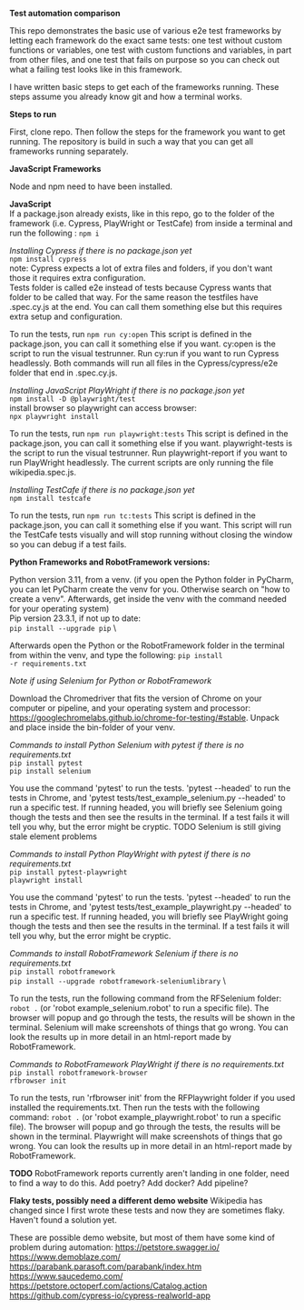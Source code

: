 **Test automation comparison**

This repo demonstrates the basic use of various e2e test frameworks by letting each framework do the exact same tests: one test without custom functions or variables, one test with custom functions and variables, in part from other files, and one test that fails on purpose so you can check out what a failing test looks like in this framework.

I have written basic steps to get each of the frameworks running. These steps assume you already know git and how a terminal works.

**Steps to run**

First, clone repo. Then follow the steps for the framework you want to get running. The repository is build in such a way that you can get all frameworks running separately.

**JavaScript Frameworks**

Node and npm need to have been installed.

**JavaScript** \
If a package.json already exists, like in this repo, go to the folder of the framework (i.e. Cypress, PlayWright or TestCafe) from inside a terminal and run the following :
<code>npm i</code>

_Installing Cypress if there is no package.json yet_ \
<code>npm install cypress</code> \
note: Cypress expects a lot of extra files and folders, if you don't want those it requires extra configuration. \
Tests folder is called e2e instead of tests because Cypress wants that folder to be called that way. For the same reason the testfiles have .spec.cy.js at the end. You can call them something else but this requires extra setup and configuration.

To run the tests, run
<code>npm run cy:open</code>
This script is defined in the package.json, you can call it something else if you want. cy:open is the script to run the visual testrunner. Run cy:run if you want to run Cypress headlessly. Both commands will run all files in the Cypress/cypress/e2e folder that end in .spec.cy.js.

_Installing JavaScript PlayWright if there is no package.json yet_ \
<code>npm install -D @playwright/test</code> \
install browser so playwright can access browser: \
<code>npx playwright install</code>

To run the tests, run
<code>npm run playwright:tests</code>
This script is defined in the package.json, you can call it something else if you want. playwright-tests is the script to run the visual testrunner. Run playwright-report if you want to run PlayWright headlessly. The current scripts are only running the file wikipedia.spec.js.

_Installing TestCafe if there is no package.json yet_ \
<code>npm install testcafe</code>

To run the tests, run
<code>npm run tc:tests</code>
This script is defined in the package.json, you can call it something else if you want. This script will run the TestCafe tests visually and will stop running without closing the window so you can debug if a test fails.

**Python Frameworks and RobotFramework versions:**

Python version 3.11, from a venv.
(if you open the Python folder in PyCharm, you can let PyCharm create the venv for you. Otherwise search on "how to create a venv". Afterwards, get inside the venv with the command needed for your operating system) \
Pip version 23.3.1, if not up to date: \
<code>pip install --upgrade pip</code> \

Afterwards open the Python or the RobotFramework folder in the terminal from within the venv, and type the following:
<code>pip install -r requirements.txt</code>

_Note if using Selenium for Python or RobotFramework_

Download the Chromedriver that fits the version of Chrome on your computer or pipeline, and your operating system and processor:
https://googlechromelabs.github.io/chrome-for-testing/#stable.
Unpack and place inside the bin-folder of your venv.

_Commands to install Python Selenium with pytest if there is no requirements.txt_ \
<code>pip install pytest</code> \
<code>pip install selenium</code>

You use the command 'pytest' to run the tests. 'pytest --headed' to run the tests in Chrome, and 'pytest tests/test_example_selenium.py --headed' to run a specific test. If running headed, you will briefly see Selenium going though the tests and then see the results in the terminal. If a test fails it will tell you why, but the error might be cryptic.
TODO Selenium is still giving stale element problems

_Commands to install Python PlayWright with pytest if there is no requirements.txt_ \
<code>pip install pytest-playwright</code> \
<code>playwright install</code>

You use the command 'pytest' to run the tests. 'pytest --headed' to run the tests in Chrome, and 'pytest tests/test_example_playwright.py --headed' to run a specific test. If running headed, you will briefly see PlayWright going though the tests and then see the results in the terminal. If a test fails it will tell you why, but the error might be cryptic.

_Commands to install RobotFramework Selenium if there is no requirements.txt_ \
<code>pip install robotframework</code> \
<code>pip install --upgrade robotframework-seleniumlibrary</code> \

To run the tests, run the following command from the RFSelenium folder:
<code>robot .</code>
(or 'robot example_selenium.robot' to run a specific file).
The browser will popup and go through the tests, the results will be shown in the terminal. Selenium will make screenshots of things that go wrong. You can look the results up in more detail in an html-report made by RobotFramework.

_Commands to RobotFramework PlayWright if there is no requirements.txt_ \
<code>pip install robotframework-browser</code> \
<code>rfbrowser init</code>

To run the tests, run 'rfbrowser init' from the RFPlaywright folder if you used installed the requirements.txt.
Then run the tests with the following command:
<code>robot .</code>
(or 'robot example_playwright.robot' to run a specific file).
The browser will popup and go through the tests, the results will be shown in the terminal. Playwright will make screenshots of things that go wrong. You can look the results up in more detail in an html-report made by RobotFramework.

**TODO**
RobotFramework reports currently aren't landing in one folder, need to find a way to do this.
Add poetry?
Add docker?
Add pipeline?

**Flaky tests, possibly need a different demo website**
Wikipedia has changed since I first wrote these tests and now they are sometimes flaky. Haven't found a solution yet.

These are possible demo website, but most of them have some kind of problem during automation:
https://petstore.swagger.io/ \
https://www.demoblaze.com/ \
https://parabank.parasoft.com/parabank/index.htm \
https://www.saucedemo.com/ \
https://petstore.octoperf.com/actions/Catalog.action \
https://github.com/cypress-io/cypress-realworld-app
